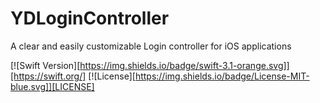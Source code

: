 # YDLoginController
A clear and easily customizable Login controller for iOS applications

[![Swift Version][https://img.shields.io/badge/swift-3.1-orange.svg]][https://swift.org/]
[![License][https://img.shields.io/badge/License-MIT-blue.svg]][LICENSE]
